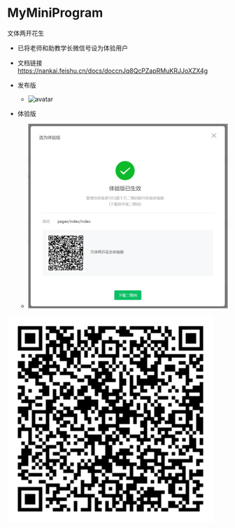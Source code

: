# MyMiniProgram

文体两开花生 

- 已将老师和助教学长微信号设为体验用户

- 文档链接 https://nankai.feishu.cn/docs/doccnJq8QcPZapRMuKRJJoXZX4g

- 发布版
  - ![avatar](./qrcode.png)

- 体验版
  - ![avatar](./体验版.png)

![avatar](./体验版.jpg)
